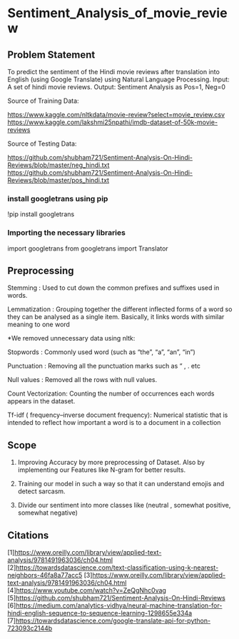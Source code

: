 # Sentiment_Analysis_of_movie_review

## Problem Statement

To predict the sentiment of the Hindi movie reviews after translation into English (using Google Translate) using Natural Language Processing.
Input: A set of hindi movie reviews.
Output: Sentiment Analysis as
                 Pos=1, Neg=0


Source of Training Data:

 https://www.kaggle.com/nltkdata/movie-review?select=movie_review.csv
 https://www.kaggle.com/lakshmi25npathi/imdb-dataset-of-50k-movie-reviews

 Source of Testing Data:

  https://github.com/shubham721/Sentiment-Analysis-On-Hindi-Reviews/blob/master/neg_hindi.txt
 https://github.com/shubham721/Sentiment-Analysis-On-Hindi-Reviews/blob/master/pos_hindi.txt

### install googletrans using pip
!pip install googletrans
### Importing the necessary libraries
import googletrans
from googletrans import Translator

## Preprocessing


Stemming : Used to cut down the common prefixes and suffixes used in words.

Lemmatization : Grouping together the different inflected forms of a word so they can be analysed as a single item. Basically, it links words with similar meaning to one word

*We removed unnecessary data using nltk:
 
Stopwords : Commonly used word (such as “the”, “a”, “an”, “in”) 

Punctuation : Removing all the punctuation marks such as “ , . etc

Null values : Removed all the rows with null values.

Count Vectorization: Counting the number of occurrences each words appears in the dataset.
 
Tf-idf ( frequency–inverse document frequency): Numerical statistic that is intended to reflect how important a word is to a document in a collection 


## Scope

1. Improving Accuracy by more preprocessing of Dataset. Also by implementing our Features like N-gram for better results. 

2. Training our model in such a way so that it can understand emojis and detect sarcasm.

3. Divide our sentiment into more classes like (neutral , somewhat positive, somewhat negative)

## Citations

[1]https://www.oreilly.com/library/view/applied-text-analysis/9781491963036/ch04.html
[2]https://towardsdatascience.com/text-classification-using-k-nearest-neighbors-46fa8a77acc5
[3]https://www.oreilly.com/library/view/applied-text-analysis/9781491963036/ch04.html
[4]https://www.youtube.com/watch?v=ZeQgNhc0vag
[5]https://github.com/shubham721/Sentiment-Analysis-On-Hindi-Reviews
[6]https://medium.com/analytics-vidhya/neural-machine-translation-for-hindi-english-sequence-to-sequence-learning-1298655e334a
[7]https://towardsdatascience.com/google-translate-api-for-python-723093c2144b

